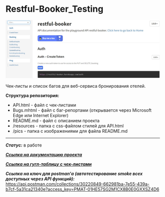 # Restful-Booker_Testing

![title](https://github.com/OQASergey/Restful-Booker_Testing/raw/main/pics/title.jpg)

Чек-листы и список багов для веб-сервиса бронирования отелей.

**Структура репозитория:**
- API.html - файл с чек-листами
- Bugs.mhtml - файл с баг-репортами (открывается через Microsoft Edge или Internet Explorer)
- README.md - файл с описанием проекта
- /resources - папка с css-файлом стилей для API.html
- /pics - папка с изображениями для файла README.md
  
___
***Статус:*** в работе

***[Ссылка на документацию проекта](https://restful-booker.herokuapp.com/apidoc/#api-Auth-CreateToken)***

***[Ссылка на гугл-таблицу с чек-листами](https://docs.google.com/spreadsheets/d/1plWy4XCwE_-cuWvV-JWDCyEBTwSYES0M-mH1t41btQg/edit#gid=0)***

***Ссылка на ключ для postman'а (автотестирование smoke всех доступных через API функций):*** https://api.postman.com/collections/30220849-662981ba-7e55-439a-b7cf-5a31ca21340e?access_key=PMAT-01HE57SG2M1CX8B0E0GXXSZ4D6
